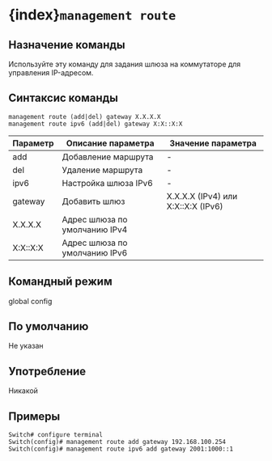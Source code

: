 # {index}`management route`

## Назначение команды
Используйте эту команду для задания шлюза на коммутаторе для управления IP-адресом.

## Синтаксис команды
```
management route (add|del) gateway X.X.X.X
management route ipv6 (add|del) gateway X:X::X:X
```

| Параметр  | Описание параметра | Значение параметра |
|-----------|--------------------|---------------------|
| add       | Добавление маршрута | -                   |
| del       | Удаление маршрута   | -                   |
| ipv6      | Настройка шлюза IPv6 | -                   |
| gateway      | Добавить шлюз       | X.X.X.X (IPv4) или X:X::X:X (IPv6) |
| X.X.X.X | Адрес шлюза по умолчанию IPv4 | |
| X:X::X:X | Адрес шлюза по умолчанию IPv6 | |

## Командный режим
global config

## По умолчанию
Не указан

## Употребление
Никакой

## Примеры
```console
Switch# configure terminal
Switch(config)# management route add gateway 192.168.100.254
Switch(config)# management route ipv6 add gateway 2001:1000::1
```

